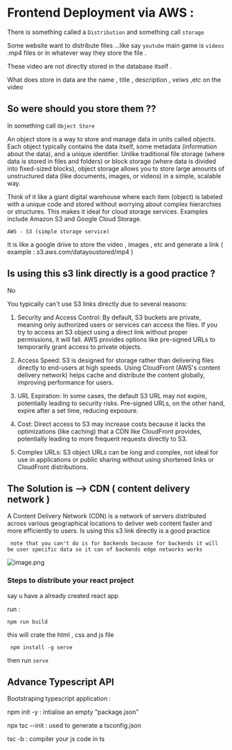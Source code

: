 # Frontend Deployment via AWS : 

There is something called a ``Distribution`` and something call ``storage`` 

Some website want to distribute files ...like say ``youtube`` main game is ``videos`` .mp4 files or in whatever way they store the file . 

These video are not directly stored in the database itself . 

What does store in data are the name , title , description , veiws ,etc on the video 

## So were should you store them ?? 

In something call ``Object Store`` 

An object store is a way to store and manage data in units called objects. Each object typically contains the data itself, some metadata (information about the data), and a unique identifier. Unlike traditional file storage (where data is stored in files and folders) or block storage (where data is divided into fixed-sized blocks), object storage allows you to store large amounts of unstructured data (like documents, images, or videos) in a simple, scalable way.

Think of it like a giant digital warehouse where each item (object) is labeled with a unique code and stored without worrying about complex hierarchies or structures. This makes it ideal for cloud storage services. Examples include Amazon S3 and Google Cloud Storage.

``AWS - S3 (simple storage service)``

It is like a google drive to store the video , images , etc and generate a link ( example : s3.aws.com/datayoustored/mp4 ) 

## Is using this s3 link directly is a good practice ?

No 

You typically can't use S3 links directly due to several reasons:

1. Security and Access Control: By default, S3 buckets are private, meaning only authorized users or services can access the files. If you try to access an S3 object using a direct link without proper permissions, it will fail. AWS provides options like pre-signed URLs to temporarily grant access to private objects.

2. Access Speed: S3 is designed for storage rather than delivering files directly to end-users at high speeds. Using CloudFront (AWS's content delivery network) helps cache and distribute the content globally, improving performance for users.

3. URL Expiration: In some cases, the default S3 URL may not expire, potentially leading to security risks. Pre-signed URLs, on the other hand, expire after a set time, reducing exposure.

4. Cost: Direct access to S3 may increase costs because it lacks the optimizations (like caching) that a CDN like CloudFront provides, potentially leading to more frequent requests directly to S3.

5. Complex URLs: S3 object URLs can be long and complex, not ideal for use in applications or public sharing without using shortened links or CloudFront distributions.

## The Solution is --> CDN ( content delivery network )

A Content Delivery Network (CDN) is a network of servers distributed across various geographical locations to deliver web content faster and more efficiently to users. Is using this s3 link directly is a good practice 

``` note that you can't do is for backends because for backends it will be user specific data so it can of backends edge networks works``` 

![image.png](./image.png)


### Steps to distribute your react project 

say u have a already created react app 

run : 

`` npm run build `` 

this will crate the html , css and js file 

`` npm install -g serve``

then run ``serve`` 

## Advance Typescript API 


Bootstraping typescript application : 

npm init -y : intialise an empty "package.json"

npx tsc --init  : used to generate a tsconfig.json 

tsc -b : compiler your js code in ts 
